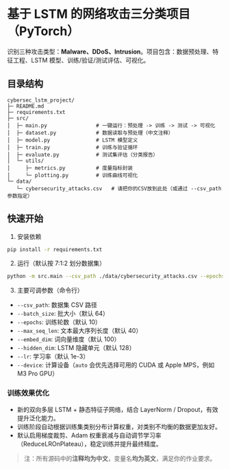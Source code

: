 # 基于 LSTM 的网络攻击三分类项目（PyTorch）

识别三种攻击类型：**Malware、DDoS、Intrusion**。项目包含：数据预处理、特征工程、LSTM 模型、训练/验证/测试评估、可视化。

## 目录结构
```
cybersec_lstm_project/
├─ README.md
├─ requirements.txt
├─ src/
│  ├─ main.py                # 一键运行：预处理 -> 训练 -> 测试 -> 可视化
│  ├─ dataset.py             # 数据读取与预处理（中文注释）
│  ├─ model.py               # LSTM 模型定义
│  ├─ train.py               # 训练与验证循环
│  ├─ evaluate.py            # 测试集评估（分类报告）
│  └─ utils/
│     ├─ metrics.py          # 度量指标封装
│     └─ plotting.py         # 训练曲线可视化
└─ data/
   └─ cybersecurity_attacks.csv   # 请把你的CSV放到此处（或通过 --csv_path 参数指定）
```

## 快速开始
1. 安装依赖
```bash
pip install -r requirements.txt
```

2. 运行（默认按 7:1:2 划分数据集）
```bash
python -m src.main --csv_path ./data/cybersecurity_attacks.csv --epochs 10
```

3. 主要可调参数（命令行）
- `--csv_path`: 数据集 CSV 路径
- `--batch_size`: 批大小（默认 64）
- `--epochs`: 训练轮数（默认 10）
- `--max_seq_len`: 文本最大序列长度（默认 40）
- `--embed_dim`: 词向量维度（默认 100）
- `--hidden_dim`: LSTM 隐藏单元（默认 128）
- `--lr`: 学习率（默认 1e-3）
- `--device`: 计算设备（`auto` 会优先选择可用的 CUDA 或 Apple MPS，例如 M3 Pro GPU）

### 训练效果优化
- 新的双向多层 LSTM + 静态特征子网络，结合 LayerNorm / Dropout，有效提升泛化能力。
- 训练阶段自动根据训练集类别分布计算权重，对类别不均衡的数据更加友好。
- 默认启用梯度裁剪、Adam 权重衰减与自动调节学习率（ReduceLROnPlateau），稳定训练并提升最终精度。

> 注：所有源码中的**注释均为中文**，变量名**均为英文**，满足你的作业要求。
